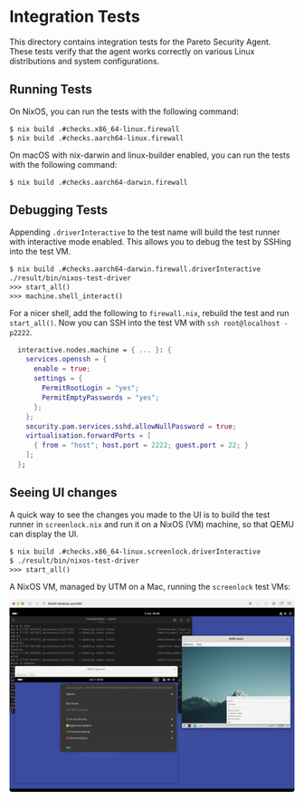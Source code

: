 # Integration Tests

This directory contains integration tests for the Pareto Security Agent. These tests verify that the agent works correctly on various Linux distributions and system configurations.

## Running Tests

On NixOS, you can run the tests with the following command:

```console
$ nix build .#checks.x86_64-linux.firewall
$ nix build .#checks.aarch64-linux.firewall
```

On macOS with nix-darwin and linux-builder enabled, you can run the tests with the following command:

```console
$ nix build .#checks.aarch64-darwin.firewall
```

## Debugging Tests

Appending `.driverInteractive` to the test name will build the test runner with interactive mode enabled. This allows you to debug the test by SSHing into the test VM.

```console
$ nix build .#checks.aarch64-darwin.firewall.driverInteractive
./result/bin/nixos-test-driver
>>> start_all()
>>> machine.shell_interact()
```

For a nicer shell, add the following to `firewall.nix`, rebuild the test and run
`start_all()`. Now you can SSH into the test VM with `ssh root@localhost -p2222`.

```nix
  interactive.nodes.machine = { ... }: {
    services.openssh = {
      enable = true;
      settings = {
        PermitRootLogin = "yes";
        PermitEmptyPasswords = "yes";
      };
    };
    security.pam.services.sshd.allowNullPassword = true;
    virtualisation.forwardPorts = [
      { from = "host"; host.port = 2222; guest.port = 22; }
    ];
  };
```

## Seeing UI changes

A quick way to see the changes you made to the UI is to build the test runner in
`screenlock.nix` and run it on a NixOS (VM) machine, so that QEMU can display the UI.

```console
$ nix build .#checks.x86_64-linux.screenlock.driverInteractive
$ ./result/bin/nixos-test-driver
>>> start_all()
```

A NixOS VM, managed by UTM on a Mac, running the `screenlock` test VMs:

![NixOS VM with screenlock test](vms.png)


